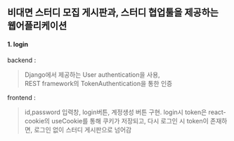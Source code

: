 ## 비대면 스터디 모집 게시판과,  스터디 협업툴을 제공하는 웹어플리케이션

#### 1. login   


backend :  
> Django에서 제공하는 User authentication을 사용,    
> REST framework의 TokenAuthentication을 통한 인증



frontend :
> id,password 입력창, login버튼, 계정생성 버튼 구현. 
> login시 token은 react-cookie의 useCookie를 통해 쿠키가 저장되고, 
> 다시 로그인 시 token이 존재하면, 로그인 없이 스터디 게시판으로 넘어감


